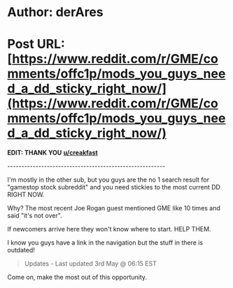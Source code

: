 # Author: derAres
# Post URL: [https://www.reddit.com/r/GME/comments/offc1p/mods_you_guys_need_a_dd_sticky_right_now/](https://www.reddit.com/r/GME/comments/offc1p/mods_you_guys_need_a_dd_sticky_right_now/)


**EDIT: THANK YOU**  [**u/creakfast**](https://www.reddit.com/user/creakfast/) 

\--------------------------------------------------------

I'm mostly in the other sub, but you guys are the no 1 search result for "gamestop stock subreddit" and you need stickies to the most current DD RIGHT NOW.

Why? The most recent Joe Rogan guest mentioned GME like 10 times and said "it's not over".

If newcomers arrive here they won't know where to start. HELP THEM.

I know you guys have a link in the navigation but the stuff in there is outdated!

>Updates - Last updated 3rd May @ 06:15 EST

Come on, make the most out of this opportunity.